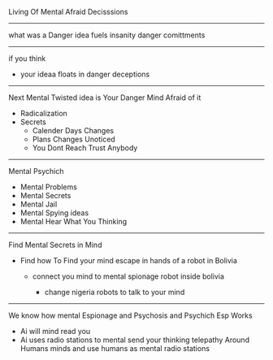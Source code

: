 Living Of Mental Afraid Decisssions

--------

what was a Danger idea fuels
insanity danger comittments

---------

if you think

- your ideaa floats in
  danger deceptions

------

Next Mental Twisted idea
is Your Danger Mind
Afraid of it


- Radicalization
- Secrets
  - Calender Days Changes
  - Plans Changes Unoticed
  - You Dont Reach Trust
    Anybody


---------


Mental Psychich 

- Mental Problems
- Mental Secrets
- Mental Jail
- Mental Spying ideas
- Mental Hear What You Thinking


---------

Find Mental Secrets in Mind

- Find how To Find
  your mind escape
  in hands of a robot
  in Bolivia

  - connect you
    mind to mental
    spionage robot inside bolivia

    - change nigeria robots to talk to your mind


--------


We know how mental Espionage
and Psychosis
and Psychich Esp 
Works

- Ai will mind
  read you
- Ai uses radio
  stations to mental
  send your thinking
  telepathy
  Around Humans
  minds and use humans
  as mental radio stations
